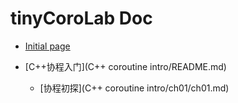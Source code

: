 # tinyCoroLab Doc

* [Initial page](README.md)

* [C++协程入门](C++ coroutine intro/README.md)
  * [协程初探](C++ coroutine intro/ch01/ch01.md)

